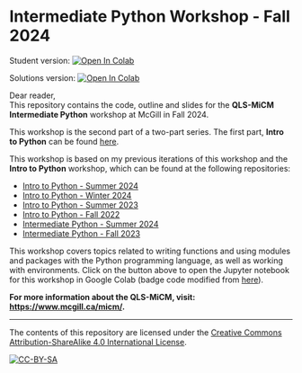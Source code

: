 # Intermediate Python Workshop - Fall 2024

Student version: 
[![Open In Colab](https://colab.research.google.com/assets/colab-badge.svg)](https://colab.research.google.com/github/bzrudski/micm_intermediate_python_fall_2024/blob/main/code/IntermediatePythonBZR.ipynb)

Solutions version:
[![Open In Colab](https://colab.research.google.com/assets/colab-badge.svg)](https://colab.research.google.com/github/bzrudski/micm_intermediate_python_fall_2024/blob/main/solutions/IntermediatePythonBZR.ipynb)

Dear reader,  
This repository contains the code, outline and slides for the **QLS-MiCM Intermediate Python** workshop at McGill in Fall 2024.

This workshop is the second part of a two-part series. The first part, **Intro to Python** can be found [here](https://github.com/bzrudski/micm_intro_to_python_fall_2024).

This workshop is based on my previous iterations of this workshop and the **Intro to Python** workshop, which can be found at the following repositories:
* [Intro to Python - Summer 2024](https://github.com/bzrudski/micm_intro_to_python_summer_2024)
* [Intro to Python - Winter 2024](https://github.com/bzrudski/micm_intro_to_python_winter_2024)
* [Intro to Python - Summer 2023](https://github.com/bzrudski/micm_intro_to_python_summer_2023)
* [Intro to Python - Fall 2022](https://github.com/bzrudski/micm_intro_to_python_fall_2022)
* [Intermediate Python - Summer 2024](https://github.com/bzrudski/micm_intermediate_python_summer_2024)
* [Intermediate Python - Fall 2023](https://github.com/bzrudski/micm_intermediate_python_fall_2023)

This workshop covers topics related to writing functions and using modules and packages with the Python programming language, as well as working with environments. Click on the button above to open the Jupyter notebook for this workshop in Google Colab (badge code modified from [here](https://colab.research.google.com/github/googlecolab/colabtools/blob/master/notebooks/colab-github-demo.ipynb#scrollTo=8QAWNjizy_3O)).

**For more information about the QLS-MiCM, visit: https://www.mcgill.ca/micm/.**

---

The contents of this repository are licensed under the [Creative Commons Attribution-ShareAlike 4.0 International License](https://creativecommons.org/licenses/by-sa/4.0/).

[![CC-BY-SA](https://mirrors.creativecommons.org/presskit/buttons/88x31/svg/by-sa.svg)](https://creativecommons.org/licenses/by-sa/4.0/)
